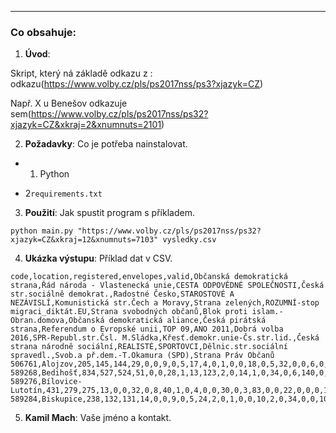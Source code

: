 
---

### Co obsahuje:
1. **Úvod**: 

Skript, který ná základě odkazu z : odkazu(https://www.volby.cz/pls/ps2017nss/ps3?xjazyk=CZ)

 Např. X u Benešov odkazuje sem(https://www.volby.cz/pls/ps2017nss/ps32?xjazyk=CZ&xkraj=2&xnumnuts=2101)


2. **Požadavky**: Co je potřeba nainstalovat.

- 1. Python

- 2```requirements.txt```


3. **Použití**: Jak spustit program s příkladem.

```python main.py "https://www.volby.cz/pls/ps2017nss/ps32?xjazyk=CZ&xkraj=12&xnumnuts=7103" vysledky.csv```


4. **Ukázka výstupu**: Příklad dat v CSV.

```
code,location,registered,envelopes,valid,Občanská demokratická strana,Řád národa - Vlastenecká unie,CESTA ODPOVĚDNÉ SPOLEČNOSTI,Česká str.sociálně demokrat.,Radostné Česko,STAROSTOVÉ A NEZÁVISLÍ,Komunistická str.Čech a Moravy,Strana zelených,ROZUMNÍ-stop migraci_diktát.EU,Strana svobodných občanů,Blok proti islam.-Obran.domova,Občanská demokratická aliance,Česká pirátská strana,Referendum o Evropské unii,TOP 09,ANO 2011,Dobrá volba 2016,SPR-Republ.str.Čsl. M.Sládka,Křesť.demokr.unie-Čs.str.lid.,Česká strana národně sociální,REALISTÉ,SPORTOVCI,Dělnic.str.sociální spravedl.,Svob.a př.dem.-T.Okamura (SPD),Strana Práv Občanů
506761,Alojzov,205,145,144,29,0,0,9,0,5,17,4,0,1,0,0,18,0,5,32,0,0,6,0,0,1,1,15,0
589268,Bedihošť,834,527,524,51,0,0,28,1,13,123,2,0,14,1,0,34,0,6,140,0,0,26,0,0,0,0,82,1
589276,Bílovice-Lutotín,431,279,275,13,0,0,32,0,8,40,1,0,4,0,0,30,0,3,83,0,0,22,0,0,0,1,38,0
589284,Biskupice,238,132,131,14,0,0,9,0,5,24,2,0,1,0,0,10,2,0,34,0,0,10,0,0,0,0,19,0
```
5. **Kamil Mach**: Vaše jméno a kontakt.
